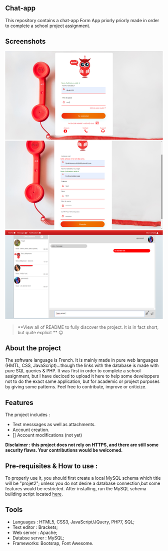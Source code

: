 ## Chat-app
This repository contains a chat-app Form App priorly priorly made in order to complete a school project assignment.


## Screenshots 


![Home page:](Hibou_home.png)
![Registration page:](Hibou_inscription.png)
![Chat page:](Hibou_Message.png)

> **View all of README to fully discover the project. It is in fact short, but quite explicit ** :blush:


## About the project
The software language is French. It is mainly made in pure web languages (HMTL, CSS, JavaScript)...though the links with the database is made with pure SQL queries & PHP. It was first in order to complete a school assignment, but I have deciced to upload it here to help some developpers not to do the exact same application, but for academic or project purposes by giving some patterns. Feel free to contribute, improve or criticize.

## Features
The project includes : 
- Text messsages as well as attachments. 
- Account creation.
- [] Account modifications (not yet)

**Disclaimer : this project does not rely on HTTPS, and there are still some security flaws. Your contributions would be welcomed.**

## Pre-requisites & How to use :
To properly use it, you should first create a local MySQL schema which title will be "projet2"; unless you do not desire a database connection,but some features would be restricted. After installing, run the MySQL schema building script located [here](https://github.com/Justsecret123/Chat-app/blob/master/database.sql).

## Tools
- Languages : HTML5, CSS3, JavaScript/JQuery, PHP7, SQL; 
- Text editor : Brackets;
- Web server : Apache;
- Databse server : MySQL;
- Frameworks: Bootsrap, Font Awesome.
